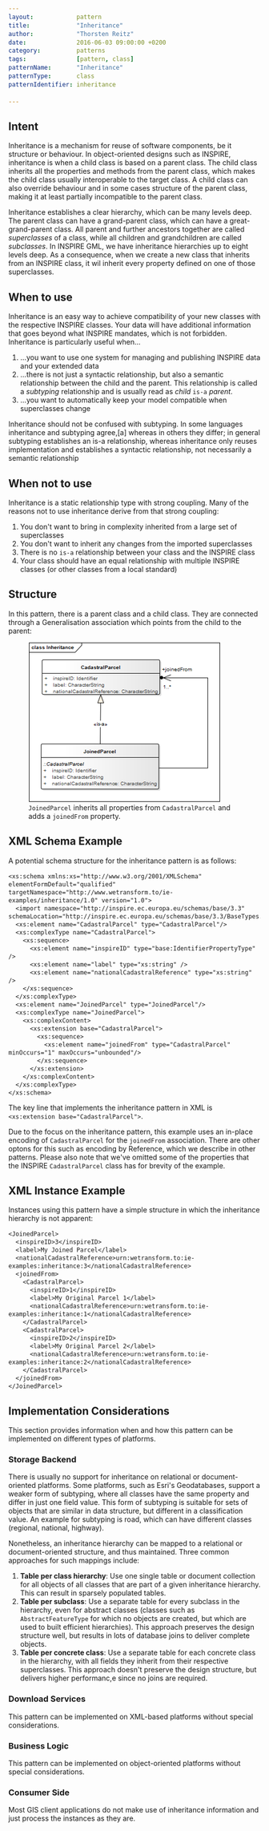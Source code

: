 ```yaml
---
layout:            pattern
title:             "Inheritance"
author:            "Thorsten Reitz"
date:              2016-06-03 09:00:00 +0200
category:          patterns
tags:              [pattern, class]
patternName:       "Inheritance"
patternType:       class
patternIdentifier: inheritance

---
```


## Intent

Inheritance is a mechanism for reuse of software components, be it structure or behaviour. In object-oriented designs such as INSPIRE, inheritance is when a child class is based on a parent class. The child class inherits all the properties and methods from the parent class, which makes the child class usually interoperable to the target class. A child class can also override behaviour and in some cases structure of the parent class, making it at least partially incompatible to the parent class.

Inheritance establishes a clear hierarchy, which can be many levels deep. The parent class can have a grand-parent class, which can have a great-grand-parent class. All parent and further ancestors together are called *superclasses* of a class, while all children and grandchildren are called *subclasses*. In INSPIRE GML, we have inheritance hierarchies up to eight levels deep. As a consequence, when we create a new class that inherits from an INSPIRE class, it wil inherit every property defined on one of those superclasses.

## When to use

Inheritance is an easy way to achieve compatibility of your new classes with the respective INSPIRE classes. Your data will have additional information that goes beyond what INSPIRE mandates, which is not forbidden. Inheritance is particularly useful when...

1. ...you want to use one system for managing and publishing INSPIRE data and your extended data
1. ...there is not just a syntactic relationship, but also a semantic relationship between the child and the parent. This relationship is called a *subtyping* relationship and is usually read as *child* ```is-a``` *parent*.
1. ...you want to automatically keep your model compatible when superclasses change

Inheritance should not be confused with subtyping. In some languages inheritance and subtyping agree,[a] whereas in others they differ; in general subtyping establishes an is-a relationship, whereas inheritance only reuses implementation and establishes a syntactic relationship, not necessarily a semantic relationship

## When not to use

Inheritance is a static relationship type with strong coupling. Many of the reasons not to use inheritance derive from that strong coupling:

1. You don't want to bring in complexity inherited from a large set of superclasses
1. You don't want to inherit any changes from the imported superclasses
1. There is no ```is-a``` relationship between your class and the INSPIRE class
1. Your class should have an equal relationship with multiple INSPIRE classes (or other classes from a local standard)

## Structure

In this pattern, there is a parent class and a child class. They are connected through a Generalisation association which points from the child to the parent:

<figure class="figure" style="margin-bottom: 20px">
    <img src="/patterns/images/inheritance.png" class="figure-img img-fluid img-rounded" title="A matching table">
    <figcaption class="figure-caption small"><code>JoinedParcel</code> inherits all properties from <code>CadastralParcel</code> and adds a <code>joinedFrom</code> property.</figcaption>
</figure>

## XML Schema Example

A potential schema structure for the inheritance pattern is as follows:

    <xs:schema xmlns:xs="http://www.w3.org/2001/XMLSchema" elementFormDefault="qualified" targetNamespace="http://www.wetransform.to/ie-examples/inheritance/1.0" version="1.0">
      <import namespace="http://inspire.ec.europa.eu/schemas/base/3.3" schemaLocation="http://inspire.ec.europa.eu/schemas/base/3.3/BaseTypes.xsd"/>
      <xs:element name="CadastralParcel" type="CadastralParcel"/>
      <xs:complexType name="CadastralParcel">
        <xs:sequence>
          <xs:element name="inspireID" type="base:IdentifierPropertyType" />
          <xs:element name="label" type="xs:string" />
          <xs:element name="nationalCadastralReference" type="xs:string" />
        </xs:sequence>
      </xs:complexType>
      <xs:element name="JoinedParcel" type="JoinedParcel"/>
      <xs:complexType name="JoinedParcel">
        <xs:complexContent>
          <xs:extension base="CadastralParcel">
            <xs:sequence>
              <xs:element name="joinedFrom" type="CadastralParcel" minOccurs="1" maxOccurs="unbounded"/>
            </xs:sequence>
          </xs:extension>
        </xs:complexContent>
      </xs:complexType>
    </xs:schema>

The key line that implements the inheritance pattern in XML is ```<xs:extension base="CadastralParcel">```.

Due to the focus on the inheritance pattern, this example uses an in-place encoding of ```CadastralParcel``` for the ```joinedFrom``` association. There are other optons for this such as encoding by Reference, which we describe in other patterns. Please also note that we've omitted some of the properties that the INSPIRE ```CadastralParcel``` class has for brevity of the example.

## XML Instance Example

Instances using this pattern have a simple structure in which the inheritance hierarchy is not apparent:

    <JoinedParcel>
      <inspireID>3</inspireID>
      <label>My Joined Parcel</label>
      <nationalCadastralReference>urn:wetransform.to:ie-examples:inheritance:3</nationalCadastralReference>
      <joinedFrom>
        <CadastralParcel>
          <inspireID>1</inspireID>
          <label>My Original Parcel 1</label>
          <nationalCadastralReference>urn:wetransform.to:ie-examples:inheritance:1</nationalCadastralReference>
        </CadastralParcel>
        <CadastralParcel>
          <inspireID>2</inspireID>
          <label>My Original Parcel 2</label>
          <nationalCadastralReference>urn:wetransform.to:ie-examples:inheritance:2</nationalCadastralReference>
        </CadastralParcel>
      </joinedFrom>
    </JoinedParcel>

## Implementation Considerations

This section provides information when and how this pattern can be implemented on different types of platforms.

### Storage Backend

There is usually no support for inheritance on relational or document-oriented platforms. Some platforms, such as Esri's Geodatabases, support a weaker form of subtyping, where all classes have the same property and differ in just one field value. This form of subtyping is suitable for sets of objects that are similar in data structure, but different in a classification value. An example for subtyping is road, which can have different classes (regional, national, highway).
 
Nonetheless, an inheritance hierarchy can be mapped to a relational or document-oriented structure, and thus maintained. Three common approaches for such mappings include:

1. **Table per class hierarchy**: Use one single table or document collection for all objects of all classes that are part of a given inheritance hierarchy. This can result in sparsely populated tables.
1. **Table per subclass**: Use a separate table for every subclass in the hierarchy, even for abstract classes (classes such as ```AbstractFeatureType``` for which no objects are created, but which are used to built efficient hierarchies). This approach preserves the design structure well, but results in lots of database joins to deliver complete objects.
1. **Table per concrete class**: Use a separate table for each concrete class in the hierarchy, with all fields they inherit from their respective superclasses. This approach doesn't preserve the design structure, but delivers higher performanc,e since no joins are required.

### Download Services

This pattern can be implemented on XML-based platforms without special considerations.

### Business Logic

This pattern can be implemented on object-oriented platforms without special considerations.

### Consumer Side

Most GIS client applications do not make use of inheritance information and just process the instances as they are.


